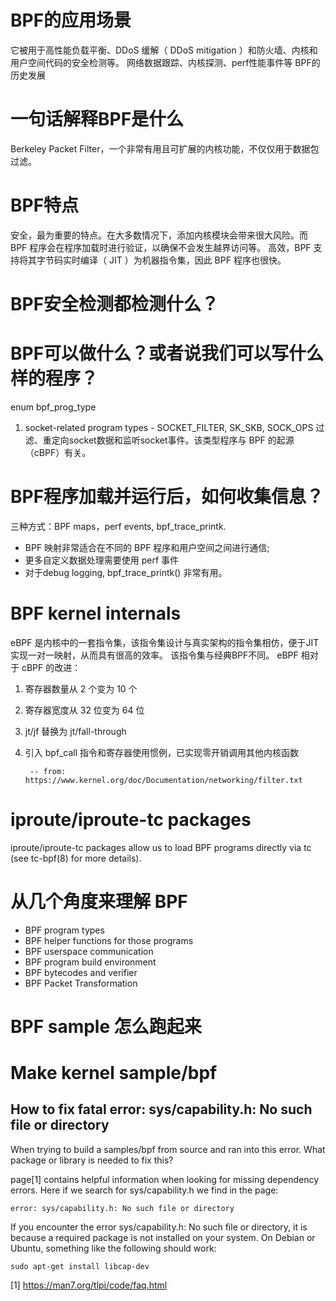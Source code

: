 # BPF的应用场景
它被用于高性能负载平衡、DDoS 缓解（ DDoS mitigation ）和防火墙、内核和用户空间代码的安全检测等。
网络数据跟踪、内核探测、perf性能事件等
BPF的历史发展

# 一句话解释BPF是什么
Berkeley Packet Filter，一个非常有用且可扩展的内核功能，不仅仅用于数据包过滤。

# BPF特点
安全，最为重要的特点。在大多数情况下，添加内核模块会带来很大风险。而 BPF 程序会在程序加载时进行验证，以确保不会发生越界访问等。
高效，BPF 支持将其字节码实时编译（ JIT ）为机器指令集，因此 BPF 程序也很快。

# BPF安全检测都检测什么？

# BPF可以做什么？或者说我们可以写什么样的程序？
enum bpf_prog_type
1. socket-related program types - SOCKET_FILTER, SK_SKB, SOCK_OPS
过滤、重定向socket数据和监听socket事件。该类型程序与 BPF 的起源（cBPF）有关。

# BPF程序加载并运行后，如何收集信息？
三种方式：BPF maps，perf events, bpf_trace_printk.
- BPF 映射非常适合在不同的 BPF 程序和用户空间之间进行通信;
- 更多自定义数据处理需要使用 perf 事件
- 对于debug logging, bpf_trace_printk() 非常有用。

# BPF kernel internals
eBPF 是内核中的一套指令集，该指令集设计与真实架构的指令集相仿，便于JIT实现一对一映射，从而具有很高的效率。
该指令集与经典BPF不同。
eBPF 相对于 cBPF 的改进：
1. 寄存器数量从 2 个变为 10 个
2. 寄存器宽度从 32 位变为 64 位
3. jt/jf 替换为 jt/fall-through
4. 引入 bpf_call 指令和寄存器使用惯例，已实现零开销调用其他内核函数

        -- from: https://www.kernel.org/doc/Documentation/networking/filter.txt

# iproute/iproute-tc packages
iproute/iproute-tc packages allow us to load BPF programs directly via tc (see tc-bpf(8) for more details).

# 从几个角度来理解 BPF 
- BPF program types
- BPF helper functions for those programs
- BPF userspace communication
- BPF program build environment
- BPF bytecodes and verifier
- BPF Packet Transformation

# BPF sample 怎么跑起来

# Make kernel sample/bpf
## How to fix fatal error: sys/capability.h: No such file or directory
When trying to build a samples/bpf from source and ran into this error. What package or library is needed to fix this?

page[1] contains helpful information when looking for missing dependency errors. Here if we search for sys/capability.h we find in the page:
```
error: sys/capability.h: No such file or directory
```
If you encounter the error sys/capability.h: No such file or directory, it is because a required package is not installed on your system.
On Debian or Ubuntu, something like the following should work:
```
sudo apt-get install libcap-dev
```

[1] https://man7.org/tlpi/code/faq.html

